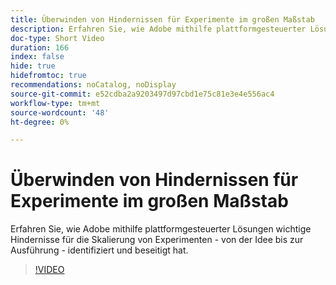 ```yaml
---
title: Überwinden von Hindernissen für Experimente im großen Maßstab
description: Erfahren Sie, wie Adobe mithilfe plattformgesteuerter Lösungen wichtige Hindernisse für die Skalierung von Experimenten - von der Idee bis zur Ausführung - identifiziert und beseitigt hat.
doc-type: Short Video
duration: 166
index: false
hide: true
hidefromtoc: true
recommendations: noCatalog, noDisplay
source-git-commit: e52cdba2a9203497d97cbd1e75c81e3e4e556ac4
workflow-type: tm+mt
source-wordcount: '48'
ht-degree: 0%

---
```



# Überwinden von Hindernissen für Experimente im großen Maßstab

Erfahren Sie, wie Adobe mithilfe plattformgesteuerter Lösungen wichtige Hindernisse für die Skalierung von Experimenten - von der Idee bis zur Ausführung - identifiziert und beseitigt hat.

<!-- 62_S531_3442531_165_overcoming-barriers-to-experimentation-at-scale -->
>[!VIDEO](https://video.tv.adobe.com/v/3458237/?learn=on&enablevpops=true)
